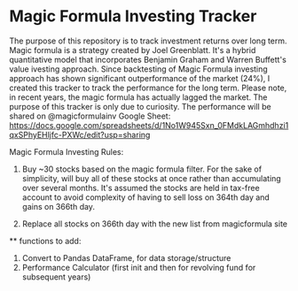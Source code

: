 # Magic Formula Investing Tracker

The purpose of this repository is to track investment returns over long term. 
Magic formula is a strategy created by Joel Greenblatt. It's a hybrid quantitative model that incorporates Benjamin Graham and Warren Buffett's value ivesting approach. 
Since backtesting of Magic Formula investing approach has shown significant outperformance of the market (24%), I created this tracker to track the performance for the long term. Please note, in recent years, the magic formula has actually lagged the market. The purpose of this tracker is only due to curiosity. The performance will be shared on @magicformulainv 
Google Sheet: https://docs.google.com/spreadsheets/d/1No1W945Sxn_0FMdkLAGmhdhzi1qxSPhyEHljfc-PXWc/edit?usp=sharing

Magic Formula Investing Rules: 
1) Buy ~30 stocks based on the magic formula filter. For the sake of 
simplicity, will buy all of these stocks at once rather than accumulating over several months. It's assumed the stocks are held in tax-free account to avoid complexity of having to sell loss on 364th day and gains on 366th day.  

2) Replace all stocks on 366th day with the new list from magicformula site


** functions to add: 
1) Convert to Pandas DataFrame, for data storage/structure 
2) Performance Calculator (first init and then for revolving fund for subsequent years)


